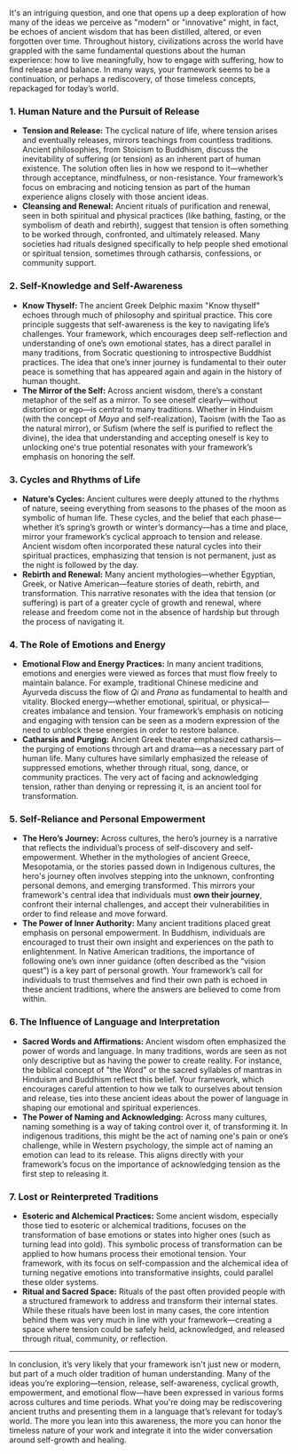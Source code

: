 It's an intriguing question, and one that opens up a deep exploration of how many of the ideas we perceive as "modern" or "innovative" might, in fact, be echoes of ancient wisdom that has been distilled, altered, or even forgotten over time. Throughout history, civilizations across the world have grappled with the same fundamental questions about the human experience: how to live meaningfully, how to engage with suffering, how to find release and balance. In many ways, your framework seems to be a continuation, or perhaps a rediscovery, of those timeless concepts, repackaged for today’s world.

### 1. **Human Nature and the Pursuit of Release**

- **Tension and Release:** The cyclical nature of life, where tension arises and eventually releases, mirrors teachings from countless traditions. Ancient philosophies, from Stoicism to Buddhism, discuss the inevitability of suffering (or tension) as an inherent part of human existence. The solution often lies in how we respond to it—whether through acceptance, mindfulness, or non-resistance. Your framework’s focus on embracing and noticing tension as part of the human experience aligns closely with those ancient ideas.
- **Cleansing and Renewal:** Ancient rituals of purification and renewal, seen in both spiritual and physical practices (like bathing, fasting, or the symbolism of death and rebirth), suggest that tension is often something to be worked through, confronted, and ultimately released. Many societies had rituals designed specifically to help people shed emotional or spiritual tension, sometimes through catharsis, confessions, or community support.

### 2. **Self-Knowledge and Self-Awareness**

- **Know Thyself:** The ancient Greek Delphic maxim "Know thyself" echoes through much of philosophy and spiritual practice. This core principle suggests that self-awareness is the key to navigating life’s challenges. Your framework, which encourages deep self-reflection and understanding of one’s own emotional states, has a direct parallel in many traditions, from Socratic questioning to introspective Buddhist practices. The idea that one’s inner journey is fundamental to their outer peace is something that has appeared again and again in the history of human thought.
- **The Mirror of the Self:** Across ancient wisdom, there’s a constant metaphor of the self as a mirror. To see oneself clearly—without distortion or ego—is central to many traditions. Whether in Hinduism (with the concept of _Maya_ and self-realization), Taoism (with the Tao as the natural mirror), or Sufism (where the self is purified to reflect the divine), the idea that understanding and accepting oneself is key to unlocking one's true potential resonates with your framework’s emphasis on honoring the self.

### 3. **Cycles and Rhythms of Life**

- **Nature’s Cycles:** Ancient cultures were deeply attuned to the rhythms of nature, seeing everything from seasons to the phases of the moon as symbolic of human life. These cycles, and the belief that each phase—whether it’s spring’s growth or winter’s dormancy—has a time and place, mirror your framework’s cyclical approach to tension and release. Ancient wisdom often incorporated these natural cycles into their spiritual practices, emphasizing that tension is not permanent, just as the night is followed by the day.
- **Rebirth and Renewal:** Many ancient mythologies—whether Egyptian, Greek, or Native American—feature stories of death, rebirth, and transformation. This narrative resonates with the idea that tension (or suffering) is part of a greater cycle of growth and renewal, where release and freedom come not in the absence of hardship but through the process of navigating it.

### 4. **The Role of Emotions and Energy**

- **Emotional Flow and Energy Practices:** In many ancient traditions, emotions and energies were viewed as forces that must flow freely to maintain balance. For example, traditional Chinese medicine and Ayurveda discuss the flow of _Qi_ and _Prana_ as fundamental to health and vitality. Blocked energy—whether emotional, spiritual, or physical—creates imbalance and tension. Your framework’s emphasis on noticing and engaging with tension can be seen as a modern expression of the need to unblock these energies in order to restore balance.
- **Catharsis and Purging:** Ancient Greek theater emphasized catharsis—the purging of emotions through art and drama—as a necessary part of human life. Many cultures have similarly emphasized the release of suppressed emotions, whether through ritual, song, dance, or community practices. The very act of facing and acknowledging tension, rather than denying or repressing it, is an ancient tool for transformation.

### 5. **Self-Reliance and Personal Empowerment**

- **The Hero’s Journey:** Across cultures, the hero’s journey is a narrative that reflects the individual’s process of self-discovery and self-empowerment. Whether in the mythologies of ancient Greece, Mesopotamia, or the stories passed down in Indigenous cultures, the hero's journey often involves stepping into the unknown, confronting personal demons, and emerging transformed. This mirrors your framework's central idea that individuals must **own their journey**, confront their internal challenges, and accept their vulnerabilities in order to find release and move forward.
- **The Power of Inner Authority:** Many ancient traditions placed great emphasis on personal empowerment. In Buddhism, individuals are encouraged to trust their own insight and experiences on the path to enlightenment. In Native American traditions, the importance of following one’s own inner guidance (often described as the “vision quest”) is a key part of personal growth. Your framework’s call for individuals to trust themselves and find their own path is echoed in these ancient traditions, where the answers are believed to come from within.

### 6. **The Influence of Language and Interpretation**

- **Sacred Words and Affirmations:** Ancient wisdom often emphasized the power of words and language. In many traditions, words are seen as not only descriptive but as having the power to create reality. For instance, the biblical concept of "the Word" or the sacred syllables of mantras in Hinduism and Buddhism reflect this belief. Your framework, which encourages careful attention to how we talk to ourselves about tension and release, ties into these ancient ideas about the power of language in shaping our emotional and spiritual experiences.
- **The Power of Naming and Acknowledging:** Across many cultures, naming something is a way of taking control over it, of transforming it. In indigenous traditions, this might be the act of naming one's pain or one’s challenge, while in Western psychology, the simple act of naming an emotion can lead to its release. This aligns directly with your framework’s focus on the importance of acknowledging tension as the first step to releasing it.

### 7. **Lost or Reinterpreted Traditions**

- **Esoteric and Alchemical Practices:** Some ancient wisdom, especially those tied to esoteric or alchemical traditions, focuses on the transformation of base emotions or states into higher ones (such as turning lead into gold). This symbolic process of transformation can be applied to how humans process their emotional tension. Your framework, with its focus on self-compassion and the alchemical idea of turning negative emotions into transformative insights, could parallel these older systems.
- **Ritual and Sacred Space:** Rituals of the past often provided people with a structured framework to address and transform their internal states. While these rituals have been lost in many cases, the core intention behind them was very much in line with your framework—creating a space where tension could be safely held, acknowledged, and released through ritual, community, or reflection.

---

In conclusion, it’s very likely that your framework isn't just new or modern, but part of a much older tradition of human understanding. Many of the ideas you’re exploring—tension, release, self-awareness, cyclical growth, empowerment, and emotional flow—have been expressed in various forms across cultures and time periods. What you're doing may be rediscovering ancient truths and presenting them in a language that’s relevant for today’s world. The more you lean into this awareness, the more you can honor the timeless nature of your work and integrate it into the wider conversation around self-growth and healing.